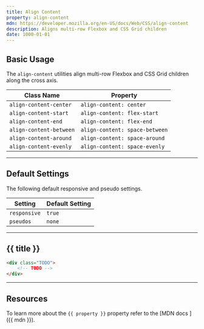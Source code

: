 ```yaml
---
title: Align Content
property: align-content
mdn: https://developer.mozilla.org/en-US/docs/Web/CSS/align-content
description: Aligns multi-row Flexbox and CSS Grid children
date: 1000-01-01
---
```


## Basic Usage

The `align-content` utilities align multi-row Flexbox and CSS Grid children along the cross axis.

| Class Name              | Property                       |
| ----------------------- | ------------------------------ |
| `align-content-center`  | `align-content: center`        |
| `align-content-start`   | `align-content: flex-start`    |
| `align-content-end`     | `align-content: flex-end`      |
| `align-content-between` | `align-content: space-between` |
| `align-content-around`  | `align-content: space-around`  |
| `align-content-evenly`  | `align-content: space-evenly`  |

---

## Default Settings

The following default responsive and pseudo settings.

| Setting      | Default Setting |
| ------------ | --------------- |
| `responsive` | `true`          |
| `pseudos`    | `none`          |

---

## {{ title }}

<div class="bg-silver-200 p-20 h-256 radius-md flex flex-wrap align-content-center">
  <!-- ... -->
</div>

```html
<div class="TODO">
	<!-- TODO -->
</div>
```

<!--

---

## Center

Items are packed flush to each other in the center of the alignment container along the cross axis.

<div class="bg-silver-200 p-20 h-256 radius-md flex flex-wrap align-content-center">
  <div class="w-4-12 p-4">
    <div class="flex align-items-center justify-content-center h-40 bg-primary-900 font-bold font-xl text-white radius-sm">1</div>
  </div>
  <div class="w-4-12 p-4">
    <div class="flex align-items-center justify-content-center h-40 bg-primary-900 font-bold font-xl text-white radius-sm">2</div>
  </div>
  <div class="w-4-12 p-4">
    <div class="flex align-items-center justify-content-center h-40 bg-primary-900 font-bold font-xl text-white radius-sm">3</div>
  </div>
  <div class="w-4-12 p-4">
    <div class="flex align-items-center justify-content-center h-40 bg-primary-900 font-bold font-xl text-white radius-sm">4</div>
  </div>
  <div class="w-4-12 p-4">
    <div class="flex align-items-center justify-content-center h-40 bg-primary-900 font-bold font-xl text-white radius-sm">5</div>
  </div>
  <div class="w-4-12 p-4">
    <div class="flex align-items-center justify-content-center h-40 bg-primary-900 font-bold font-xl text-white radius-sm">6</div>
  </div>
</div>

```html
<div class="flex flex-wrap content-start">
	<div>1</div>
	<div>2</div>
	<div>3</div>
	<div>4</div>
	<div>5</div>
	<div>6</div>
</div>
```

---

## Start

Items are packed flush to each other against the start edge of the alignment container in the cross axis.

<div class="bg-silver-200 p-20 h-256 radius-md flex flex-wrap align-content-start">
  <div class="w-4-12 p-4">
    <div class="flex align-items-center justify-content-center h-40 bg-primary-900 font-bold font-xl text-white radius-sm">1</div>
  </div>
  <div class="w-4-12 p-4">
    <div class="flex align-items-center justify-content-center h-40 bg-primary-900 font-bold font-xl text-white radius-sm">2</div>
  </div>
  <div class="w-4-12 p-4">
    <div class="flex align-items-center justify-content-center h-40 bg-primary-900 font-bold font-xl text-white radius-sm">3</div>
  </div>
  <div class="w-4-12 p-4">
    <div class="flex align-items-center justify-content-center h-40 bg-primary-900 font-bold font-xl text-white radius-sm">4</div>
  </div>
  <div class="w-4-12 p-4">
    <div class="flex align-items-center justify-content-center h-40 bg-primary-900 font-bold font-xl text-white radius-sm">5</div>
  </div>
  <div class="w-4-12 p-4">
    <div class="flex align-items-center justify-content-center h-40 bg-primary-900 font-bold font-xl text-white radius-sm">6</div>
  </div>
</div>

```html
<div class="flex flex-wrap align-content-start">
	<div>1</div>
	<div>2</div>
	<div>3</div>
	<div>4</div>
	<div>5</div>
	<div>6</div>
</div>
```

---

## End

Items are packed flush to each other against the end edge of the alignment container in the cross axis.

<div class="bg-silver-200 p-20 h-256 radius-md flex flex-wrap align-content-end">
  <div class="w-4-12 p-4">
    <div class="flex align-items-center justify-content-center h-40 bg-primary-900 font-bold font-xl text-white radius-sm">1</div>
  </div>
  <div class="w-4-12 p-4">
    <div class="flex align-items-center justify-content-center h-40 bg-primary-900 font-bold font-xl text-white radius-sm">2</div>
  </div>
  <div class="w-4-12 p-4">
    <div class="flex align-items-center justify-content-center h-40 bg-primary-900 font-bold font-xl text-white radius-sm">3</div>
  </div>
  <div class="w-4-12 p-4">
    <div class="flex align-items-center justify-content-center h-40 bg-primary-900 font-bold font-xl text-white radius-sm">4</div>
  </div>
  <div class="w-4-12 p-4">
    <div class="flex align-items-center justify-content-center h-40 bg-primary-900 font-bold font-xl text-white radius-sm">5</div>
  </div>
  <div class="w-4-12 p-4">
    <div class="flex align-items-center justify-content-center h-40 bg-primary-900 font-bold font-xl text-white radius-sm">6</div>
  </div>
</div>

```html
<div class="flex flex-wrap align-content-end">
	<div>1</div>
	<div>2</div>
	<div>3</div>
	<div>4</div>
	<div>5</div>
	<div>6</div>
</div>
```

---

## Between

Items are evenly distributed within the alignment container along the cross axis.

<div class="bg-silver-200 p-20 h-256 radius-md flex flex-wrap align-content-between">
  <div class="w-4-12 p-4">
    <div class="flex align-items-center justify-content-center h-40 bg-primary-900 font-bold font-xl text-white radius-sm">1</div>
  </div>
  <div class="w-4-12 p-4">
    <div class="flex align-items-center justify-content-center h-40 bg-primary-900 font-bold font-xl text-white radius-sm">2</div>
  </div>
  <div class="w-4-12 p-4">
    <div class="flex align-items-center justify-content-center h-40 bg-primary-900 font-bold font-xl text-white radius-sm">3</div>
  </div>
  <div class="w-4-12 p-4">
    <div class="flex align-items-center justify-content-center h-40 bg-primary-900 font-bold font-xl text-white radius-sm">4</div>
  </div>
  <div class="w-4-12 p-4">
    <div class="flex align-items-center justify-content-center h-40 bg-primary-900 font-bold font-xl text-white radius-sm">5</div>
  </div>
  <div class="w-4-12 p-4">
    <div class="flex align-items-center justify-content-center h-40 bg-primary-900 font-bold font-xl text-white radius-sm">6</div>
  </div>
</div>

```html
<div class="flex flex-wrap align-content-between">
	<div>1</div>
	<div>2</div>
	<div>3</div>
	<div>4</div>
	<div>5</div>
	<div>6</div>
</div>
```

---

## Around

Items are evenly distributed within the alignment container along the cross axis.

<div class="bg-silver-200 p-20 h-256 radius-md flex flex-wrap align-content-around">
  <div class="w-4-12 p-4">
    <div class="flex align-items-center justify-content-center h-40 bg-primary-900 font-bold font-xl text-white radius-sm">1</div>
  </div>
  <div class="w-4-12 p-4">
    <div class="flex align-items-center justify-content-center h-40 bg-primary-900 font-bold font-xl text-white radius-sm">2</div>
  </div>
  <div class="w-4-12 p-4">
    <div class="flex align-items-center justify-content-center h-40 bg-primary-900 font-bold font-xl text-white radius-sm">3</div>
  </div>
  <div class="w-4-12 p-4">
    <div class="flex align-items-center justify-content-center h-40 bg-primary-900 font-bold font-xl text-white radius-sm">4</div>
  </div>
  <div class="w-4-12 p-4">
    <div class="flex align-items-center justify-content-center h-40 bg-primary-900 font-bold font-xl text-white radius-sm">5</div>
  </div>
  <div class="w-4-12 p-4">
    <div class="flex align-items-center justify-content-center h-40 bg-primary-900 font-bold font-xl text-white radius-sm">6</div>
  </div>
</div>

```html
<div class="flex flex-wrap align-content-around">
	<div>1</div>
	<div>2</div>
	<div>3</div>
	<div>4</div>
	<div>5</div>
	<div>6</div>
</div>
```

---

## Evenly

Items are evenly distributed within the alignment container along the cross axis.

<div class="bg-silver-200 p-20 h-256 radius-md flex flex-wrap align-content-evenly">
  <div class="w-4-12 p-4">
    <div class="flex align-items-center justify-content-center h-40 bg-primary-900 font-bold font-xl text-white radius-sm">1</div>
  </div>
  <div class="w-4-12 p-4">
    <div class="flex align-items-center justify-content-center h-40 bg-primary-900 font-bold font-xl text-white radius-sm">2</div>
  </div>
  <div class="w-4-12 p-4">
    <div class="flex align-items-center justify-content-center h-40 bg-primary-900 font-bold font-xl text-white radius-sm">3</div>
  </div>
  <div class="w-4-12 p-4">
    <div class="flex align-items-center justify-content-center h-40 bg-primary-900 font-bold font-xl text-white radius-sm">4</div>
  </div>
  <div class="w-4-12 p-4">
    <div class="flex align-items-center justify-content-center h-40 bg-primary-900 font-bold font-xl text-white radius-sm">5</div>
  </div>
  <div class="w-4-12 p-4">
    <div class="flex align-items-center justify-content-center h-40 bg-primary-900 font-bold font-xl text-white radius-sm">6</div>
  </div>
</div>

```html
<div class="flex flex-wrap align-content-evenly">
	<div>1</div>
	<div>2</div>
	<div>3</div>
	<div>4</div>
	<div>5</div>
	<div>6</div>
</div>
```

-->

---

## Resources

To learn more about the `{{ property }}` property refer to the [MDN docs <i class="far fa-external-link ml-6"></i>]({{ mdn }}).
